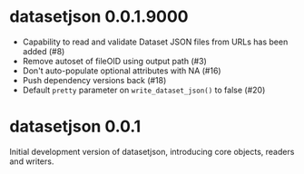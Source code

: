 # datasetjson 0.0.1.9000

- Capability to read and validate Dataset JSON files from URLs has been added (#8)
- Remove autoset of fileOID using output path (#3)
- Don't auto-populate optional attributes with NA (#16)
- Push dependency versions back (#18)
- Default `pretty` parameter on `write_dataset_json()` to false (#20)

# datasetjson 0.0.1

Initial development version of datasetjson, introducing core objects, readers and writers.

